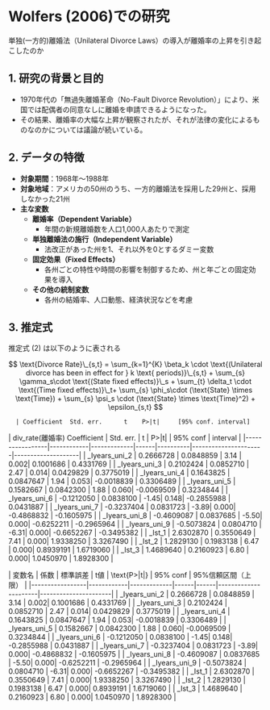 
# Wolfers (2006)での研究
単独(一方的)離婚法（Unilateral Divorce Laws）の導入が離婚率の上昇を引き起こしたのか

## 1. 研究の背景と目的
- 1970年代の「無過失離婚革命（No-Fault Divorce Revolution）」により、米国では配偶者の同意なしに離婚を申請できるようになった。
- その結果、離婚率の大幅な上昇が観察されたが、それが法律の変化によるものなのかについては議論が続いている。

## 2. データの特徴
- **対象期間**：1968年～1988年
- **対象地域**：アメリカの50州のうち、一方的離婚法を採用した29州と、採用しなかった21州
- **主な変数**
  - **離婚率（Dependent Variable）**  
    - 年間の新規離婚数を人口1,000人あたりで測定
  - **単独離婚法の施行（Independent Variable）**  
    - 法改正があった州を1、それ以外を0とするダミー変数
  - **固定効果（Fixed Effects）**  
    - 各州ごとの特性や時間の影響を制御するため、州と年ごとの固定効果を導入
  - **その他の統制変数**  
    - 各州の結婚率、人口動態、経済状況などを考慮

## 3. 推定式

推定式 (2) は以下のように表される


$$
\text{Divorce Rate}\_{s,t} = \sum_{k=1}^{K} \beta_k \cdot \text{(Unilateral divorce has been in effect for } k \text{ periods)}\_{s,t} + \sum_{s} \gamma_s\cdot \text{(State fixed effects)}\_s + \sum_{t} \delta_t \cdot \text{(Time fixed effects)}\_t+ \sum_{s} \phi_s\cdot (\text{State} \times \text{Time}) + \sum_{s} \psi_s \cdot (\text{State} \times \text{Time}^2) + \epsilon_{s,t}
$$


      | Coefficient  Std. err.      t    P>|t|     [95% conf. interval]

| div_rate(離婚率)  Coefficient |  Std. err. | t     |  P>|t|  |  95% conf       |  interval |
|-----------------|------------|-------------|------|----------|----------------------|--------------------|
| _Iyears_uni_2  | 0.2666728  | 0.0848859  | 3.14 | 0.002| 0.1001686           | 0.4331769           |
| _Iyears_uni_3  | 0.2102424  | 0.0852710  | 2.47 | 0.014| 0.0429829           | 0.3775019           |
| _Iyears_uni_4  | 0.1643825  | 0.0847647  | 1.94 | 0.053| -0.0018839          | 0.3306489           |
| _Iyears_uni_5  | 0.1582667  | 0.0842300  | 1.88 | 0.060| -0.0069509          | 0.3234844           |
| _Iyears_uni_6  | -0.1212050 | 0.0838100  | -1.45| 0.148| -0.2855988          | 0.0431887           |
| _Iyears_uni_7  | -0.3237404 | 0.0831723  | -3.89| 0.000| -0.4868832          | -0.1605975          |
| _Iyears_uni_8  | -0.4609087 | 0.0837685  | -5.50| 0.000| -0.6252211          | -0.2965964          |
| _Iyears_uni_9  | -0.5073824 | 0.0804710  | -6.31| 0.000| -0.6652267          | -0.3495382          |
| _Ist_1         | 2.6302870  | 0.3550649  | 7.41 | 0.000| 1.9338250           | 3.3267490           |
| _Ist_2         | 1.2829130  | 0.1983138  | 6.47 | 0.000| 0.8939191           | 1.6719060           |
| _Ist_3         | 1.4689640  | 0.2160923  | 6.80 | 0.000| 1.0450970           | 1.8928300           |




| 変数名           | 係数       | 標準誤差    | t値  | \text{P>|t|} |  95% conf    | 95%信頼区間（上限） |
|-----------------|------------|-------------|------|------|----------------------|----------------------|
| _Iyears_uni_2  | 0.2666728  | 0.0848859  | 3.14 | 0.002| 0.1001686           | 0.4331769           |
| _Iyears_uni_3  | 0.2102424  | 0.0852710  | 2.47 | 0.014| 0.0429829           | 0.3775019           |
| _Iyears_uni_4  | 0.1643825  | 0.0847647  | 1.94 | 0.053| -0.0018839          | 0.3306489           |
| _Iyears_uni_5  | 0.1582667  | 0.0842300  | 1.88 | 0.060| -0.0069509          | 0.3234844           |
| _Iyears_uni_6  | -0.1212050 | 0.0838100  | -1.45| 0.148| -0.2855988          | 0.0431887           |
| _Iyears_uni_7  | -0.3237404 | 0.0831723  | -3.89| 0.000| -0.4868832          | -0.1605975          |
| _Iyears_uni_8  | -0.4609087 | 0.0837685  | -5.50| 0.000| -0.6252211          | -0.2965964          |
| _Iyears_uni_9  | -0.5073824 | 0.0804710  | -6.31| 0.000| -0.6652267          | -0.3495382          |
| _Ist_1         | 2.6302870  | 0.3550649  | 7.41 | 0.000| 1.9338250           | 3.3267490           |
| _Ist_2         | 1.2829130  | 0.1983138  | 6.47 | 0.000| 0.8939191           | 1.6719060           |
| _Ist_3         | 1.4689640  | 0.2160923  | 6.80 | 0.000| 1.0450970           | 1.8928300           |
